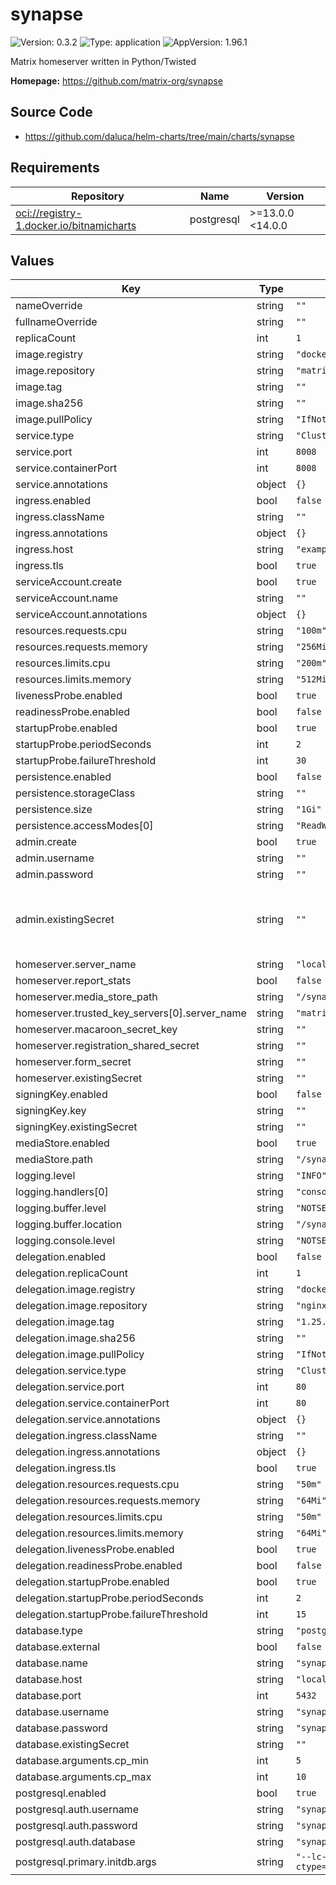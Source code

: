 # synapse

![Version: 0.3.2](https://img.shields.io/badge/Version-0.3.2-informational?style=flat-square) ![Type: application](https://img.shields.io/badge/Type-application-informational?style=flat-square) ![AppVersion: 1.96.1](https://img.shields.io/badge/AppVersion-1.96.1-informational?style=flat-square)

Matrix homeserver written in Python/Twisted

**Homepage:** <https://github.com/matrix-org/synapse>

## Source Code

* <https://github.com/daluca/helm-charts/tree/main/charts/synapse>

## Requirements

| Repository | Name | Version |
|------------|------|---------|
| <oci://registry-1.docker.io/bitnamicharts> | postgresql | >=13.0.0 <14.0.0 |

## Values

| Key | Type | Default | Description |
|-----|------|---------|-------------|
| nameOverride | string | `""` |  |
| fullnameOverride | string | `""` |  |
| replicaCount | int | `1` |  |
| image.registry | string | `"docker.io"` |  |
| image.repository | string | `"matrixdotorg/synapse"` |  |
| image.tag | string | `""` |  |
| image.sha256 | string | `""` |  |
| image.pullPolicy | string | `"IfNotPresent"` |  |
| service.type | string | `"ClusterIP"` |  |
| service.port | int | `8008` |  |
| service.containerPort | int | `8008` |  |
| service.annotations | object | `{}` |  |
| ingress.enabled | bool | `false` |  |
| ingress.className | string | `""` |  |
| ingress.annotations | object | `{}` |  |
| ingress.host | string | `"example.org"` |  |
| ingress.tls | bool | `true` |  |
| serviceAccount.create | bool | `true` |  |
| serviceAccount.name | string | `""` |  |
| serviceAccount.annotations | object | `{}` |  |
| resources.requests.cpu | string | `"100m"` |  |
| resources.requests.memory | string | `"256Mi"` |  |
| resources.limits.cpu | string | `"200m"` |  |
| resources.limits.memory | string | `"512Mi"` |  |
| livenessProbe.enabled | bool | `true` |  |
| readinessProbe.enabled | bool | `false` |  |
| startupProbe.enabled | bool | `true` |  |
| startupProbe.periodSeconds | int | `2` |  |
| startupProbe.failureThreshold | int | `30` |  |
| persistence.enabled | bool | `false` |  |
| persistence.storageClass | string | `""` |  |
| persistence.size | string | `"1Gi"` |  |
| persistence.accessModes[0] | string | `"ReadWriteOnce"` |  |
| admin.create | bool | `true` |  |
| admin.username | string | `""` |  |
| admin.password | string | `""` |  |
| admin.existingSecret | string | `""` | secret must contain the keys `username` and `password` |
| homeserver.server_name | string | `"localhost"` |  |
| homeserver.report_stats | bool | `false` |  |
| homeserver.media_store_path | string | `"/synapse/media_store"` |  |
| homeserver.trusted_key_servers[0].server_name | string | `"matrix.org"` |  |
| homeserver.macaroon_secret_key | string | `""` |  |
| homeserver.registration_shared_secret | string | `""` |  |
| homeserver.form_secret | string | `""` |  |
| homeserver.existingSecret | string | `""` |  |
| signingKey.enabled | bool | `false` |  |
| signingKey.key | string | `""` |  |
| signingKey.existingSecret | string | `""` |  |
| mediaStore.enabled | bool | `true` |  |
| mediaStore.path | string | `"/synapse/media_store"` |  |
| logging.level | string | `"INFO"` |  |
| logging.handlers[0] | string | `"console"` |  |
| logging.buffer.level | string | `"NOTSET"` |  |
| logging.buffer.location | string | `"/synapse/homeserver.log"` |  |
| logging.console.level | string | `"NOTSET"` |  |
| delegation.enabled | bool | `false` |  |
| delegation.replicaCount | int | `1` |  |
| delegation.image.registry | string | `"docker.io"` |  |
| delegation.image.repository | string | `"nginx"` |  |
| delegation.image.tag | string | `"1.25.3-alpine"` |  |
| delegation.image.sha256 | string | `""` |  |
| delegation.image.pullPolicy | string | `"IfNotPresent"` |  |
| delegation.service.type | string | `"ClusterIP"` |  |
| delegation.service.port | int | `80` |  |
| delegation.service.containerPort | int | `80` |  |
| delegation.service.annotations | object | `{}` |  |
| delegation.ingress.className | string | `""` |  |
| delegation.ingress.annotations | object | `{}` |  |
| delegation.ingress.tls | bool | `true` |  |
| delegation.resources.requests.cpu | string | `"50m"` |  |
| delegation.resources.requests.memory | string | `"64Mi"` |  |
| delegation.resources.limits.cpu | string | `"50m"` |  |
| delegation.resources.limits.memory | string | `"64Mi"` |  |
| delegation.livenessProbe.enabled | bool | `true` |  |
| delegation.readinessProbe.enabled | bool | `false` |  |
| delegation.startupProbe.enabled | bool | `true` |  |
| delegation.startupProbe.periodSeconds | int | `2` |  |
| delegation.startupProbe.failureThreshold | int | `15` |  |
| database.type | string | `"postgresql"` |  |
| database.external | bool | `false` |  |
| database.name | string | `"synapse"` |  |
| database.host | string | `"localhost"` |  |
| database.port | int | `5432` |  |
| database.username | string | `"synapse"` |  |
| database.password | string | `"synapse"` |  |
| database.existingSecret | string | `""` |  |
| database.arguments.cp_min | int | `5` |  |
| database.arguments.cp_max | int | `10` |  |
| postgresql.enabled | bool | `true` |  |
| postgresql.auth.username | string | `"synapse"` |  |
| postgresql.auth.password | string | `"synapse"` |  |
| postgresql.auth.database | string | `"synapse"` |  |
| postgresql.primary.initdb.args | string | `"--lc-collate=C --lc-ctype=C"` |  |
